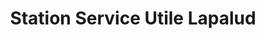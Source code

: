 ---
title: "Station Service Utile Lapalud"
url: /lapalud/station-service-utile-lapalud/
shop: Gasflaschen
---